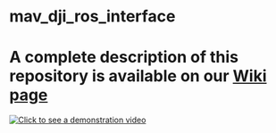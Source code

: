 # mav_dji_ros_interface
# A complete description of this repository is available on our [Wiki page](https://github.com/ethz-asl/mav_dji_ros_interface/wiki)

[![Click to see a demonstration video](http://drive.google.com/uc?export=view&id=0B-0CTsFowMRVbnhfTzhKSm1xbGM)](https://youtu.be/CGnIx7isVJg)


